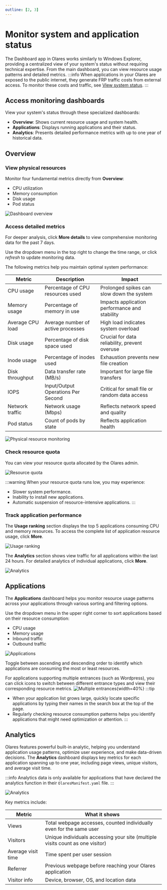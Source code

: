 ```yaml
---
outline: [2, 3]
---
```


# Monitor system and application status
The Dashboard app in Olares works similarly to Windows Explorer, providing a centralized view of your system's status without requiring technical expertise. From the main dashboard, you can view resource usage patterns and detailed metrics.
:::info
When applications in your Olares are exposed to the public internet, they generate FRP traffic costs from external access. To monitor these costs and traffic, see [VIew system status](../space/manage-olares#view-system-status).
:::

## Access monitoring dashboards
View your system's status through these specialized dashboards:
- **Overview**: Shows current resource usage and system health.
- **Applications**: Displays running applications and their status.
- **Analytics**: Presents detailed performance metrics with up to one year of historical data.

## Overview

### View physical resources

Monitor four fundamental metrics directly from **Overview**:
- CPU utilization
- Memory consumption
- Disk usage
- Pod status

![Dashboard overview](/images/manual/tasks/dashboard-overview.png)
### Access detailed metrics

For deeper analysis, click **More details** to view comprehensive monitoring data for the past 7 days.

Use the dropdown menu in the top right to change the time range, or click <i class="material-symbols-outlined">refresh</i> to update monitoring data.

The following metrics help you maintain optimal system performance:

| Metric           | Description                        | Impact                                        |
|------------------|------------------------------------|-----------------------------------------------|
| CPU usage        | Percentage of CPU resources used   | Prolonged spikes can slow down the system     |
| Memory usage     | Percentage of memory in use        | Impacts application performance and stability |
| Average CPU load | Average number of active processes | High load indicates system overload           |
| Disk usage       | Percentage of disk space used      | Crucial for data reliability, prevent overuse |
| Inode usage      | Percentage of inodes used          | Exhaustion prevents new file creation         |
| Disk throughput  | Data transfer rate (MB/s)          | Important for large file transfers            |
| IOPS             | Input/Output Operations Per Second | Critical for small file or random data access |
| Network traffic  | Network usage (Mbps)               | Reflects network speed and quality            |
| Pod status       | Count of pods by state             | Reflects application health                   |

![Physical resource monitoring](/images/manual/tasks/physical-resource-monitoring.png)
### Check resource quota
You can view your resource quota allocated by the Olares admin.

![Resource quota](/images/manual/tasks/resource-quota.png)

:::warning
When your resource quota runs low, you may experience:

* Slower system performance.
* Inability to install new applications.
* Automatic suspension of resource-intensive applications.
:::


### Track application performance
The **Usage ranking** section displays the top 5 applications consuming CPU and memory resources. To access the complete list of application resource usage, click **More**.

![Usage ranking](/images/manual/tasks/usage-ranking.png)

The **Analytics** section shows view traffic for all applications within the last 24 hours. For detailed analytics of individual applications, click **More**.

![Analytics](/images/manual/tasks/overview-analytics.png)
## Applications

The **Applications** dashboard helps you monitor resource usage patterns across your applications through various sorting and filtering options.

Use the dropdown menu in the upper right corner to sort applications based on their resource consumption:
- CPU usage
- Memory usage
- Inbound traffic
- Outbound traffic

![Applications](/images/manual/tasks/applications.png)

Toggle between ascending and descending order to identify which applications are consuming the most or least resources.

For applications supporting multiple entrances (such as Wordpress), you can click icons to switch between different entrance types and view their corresponding resource metrics.
![Multiple entrances](/images/manual/tasks/multiple-entrances.png#bordered){width=40%}
:::tip
* When your application list grows large, quickly locate specific applications by typing their names in the search box at the top of the page.
* Regularly checking resource consumption patterns helps you identify applications that might need optimization or attention.
:::

## Analytics

Olares features powerful built-in analytic, helping you understand application usage patterns, optimize user experience, and make data-driven decisions. The **Analytics** dashboard displays key metrics for each application spanning up to one year, including page views, unique visitors, and average visit time.

:::info
Analytics data is only available for applications that have declared the analytics function in their `OlaresManifest.yaml` file.
:::

![Analytics](/images/manual/tasks/analytics.png)

Key metrics include:

| Metric             | What it shows                                                                 |
|--------------------|-------------------------------------------------------------------------------|
| Views              | Total webpage accesses, counted individually even for the same user           |
| Visitors           | Unique individuals accessing your site (multiple visits count as one visitor) |
| Average visit time | Time spent per user session                                                   |
| Referrer           | Previous webpage before reaching your Olares application                      |
| Visitor info       | Device, browser, OS, and location data                                        |
